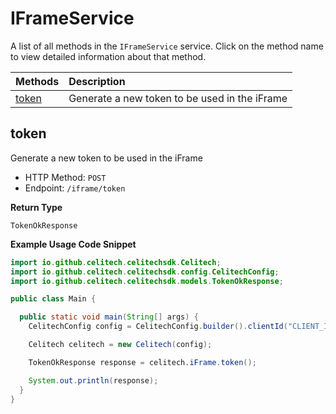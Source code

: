 # IFrameService

A list of all methods in the `IFrameService` service. Click on the method name to view detailed information about that method.

| Methods         | Description                                   |
| :-------------- | :-------------------------------------------- |
| [token](#token) | Generate a new token to be used in the iFrame |

## token

Generate a new token to be used in the iFrame

- HTTP Method: `POST`
- Endpoint: `/iframe/token`

**Return Type**

`TokenOkResponse`

**Example Usage Code Snippet**

```java
import io.github.celitech.celitechsdk.Celitech;
import io.github.celitech.celitechsdk.config.CelitechConfig;
import io.github.celitech.celitechsdk.models.TokenOkResponse;

public class Main {

  public static void main(String[] args) {
    CelitechConfig config = CelitechConfig.builder().clientId("CLIENT_ID").clientSecret("CLIENT_SECRET").build();

    Celitech celitech = new Celitech(config);

    TokenOkResponse response = celitech.iFrame.token();

    System.out.println(response);
  }
}

```
